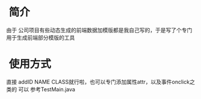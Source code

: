 #  简介
由于 公司项目有些动态生成的前端数据加模版都是我自己写的，于是写了个专门用于生成前端部分模版的工具
#  使用方式
直接 addID NAME CLASS就行啦，也可以专门添加属性attr，以及事件onclick之类的
可以 参考TestMain.java
